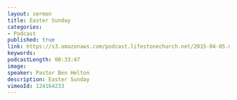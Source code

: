 ```yaml
---
layout: sermon
title: Easter Sunday
categories:
- Podcast
published: true
link: https://s3.amazonaws.com/podcast.lifestonechurch.net/2015-04-05.mp3
keywords:
podcastLength: 00:33:47
image:
speaker: Pastor Ben Helton
description: Easter Sunday
vimeoId: 124164233
---
```


